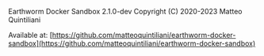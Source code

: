 Earthworm Docker Sandbox 2.1.0-dev Copyright (C) 2020-2023  Matteo Quintiliani

Available at: [https://github.com/matteoquintiliani/earthworm-docker-sandbox](https://github.com/matteoquintiliani/earthworm-docker-sandbox)

